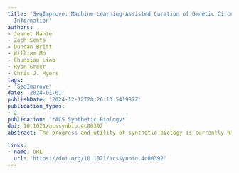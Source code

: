 ```yaml
---
title: 'SeqImprove: Machine-Learning-Assisted Curation of Genetic Circuit Sequence
  Information'
authors:
- Jeanet Mante
- Zach Sents
- Duncan Britt
- William Mo
- Chunxiao Liao
- Ryan Greer
- Chris J. Myers
tags:
- 'SeqImprove'
date: '2024-01-01'
publishDate: '2024-12-12T20:26:13.541987Z'
publication_types:
- 2
publication: '*ACS Synthetic Biology*'
doi: 10.1021/acssynbio.4c00392
abstract: The progress and utility of synthetic biology is currently hindered by the lengthy process of studying literature and replicating poorly documented work. Reconstruction of crucial design information through post hoc curation is highly noisy and error-prone. To combat this, author participation during the curation process is crucial. To encourage author participation without overburdening them, an ML-assisted curation tool called SeqImprove has been developed. Using named entity recognition, called entity normalization, and sequence matching, SeqImprove creates machine-accessible sequence data and metadata annotations, which authors can then review and edit before submitting a final sequence file. SeqImprove makes it easier for authors to submit sequence data that is FAIR (findable, accessible, interoperable, and reusable).

links:
- name: URL
  url: 'https://doi.org/10.1021/acssynbio.4c00392'
---
```

